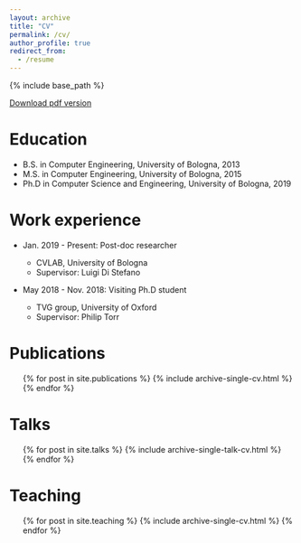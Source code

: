 ```yaml
---
layout: archive
title: "CV"
permalink: /cv/
author_profile: true
redirect_from:
  - /resume
---
```


{% include base_path %}

[Download pdf version](https://alessiotonioni.github.io/files/CV.pdf)

Education
======
* B.S. in Computer Engineering, University of Bologna, 2013
* M.S. in Computer Engineering, University of Bologna, 2015
* Ph.D in Computer Science and Engineering, University of Bologna, 2019

Work experience
======
* Jan. 2019 - Present: Post-doc researcher
  * CVLAB, University of Bologna
  * Supervisor: Luigi Di Stefano

* May 2018 - Nov. 2018: Visiting Ph.D student 
  * TVG group, University of Oxford
  * Supervisor: Philip Torr


Publications
======
  <ul>{% for post in site.publications %}
    {% include archive-single-cv.html %}
  {% endfor %}</ul>
  
Talks
======
  <ul>{% for post in site.talks %}
    {% include archive-single-talk-cv.html %}
  {% endfor %}</ul>
  
Teaching
======
  <ul>{% for post in site.teaching %}
    {% include archive-single-cv.html %}
  {% endfor %}</ul>
  
